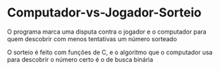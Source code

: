 # Computador-vs-Jogador-Sorteio
O programa marca uma disputa contra o jogador e o computador para quem descobrir com menos tentativas um número sorteado

O sorteio é feito com funções de C, e o algoritmo que o computador usa para descobrir o número certo é o de busca binária
